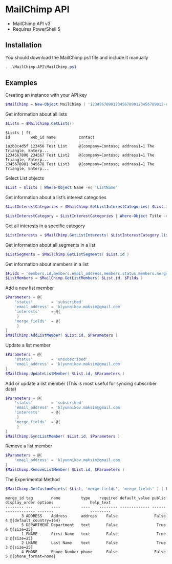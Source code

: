 # MailChimp API
- MailChimp API v3
- Requires PowerShell 5
## Installation
You should download the MailChimp.ps1 file and include it manually
```powershell
. .\MailChimp-API\MailChimp.ps1
```
## Examples
Creating an instance with your API key
```powershell
$MailChimp = New-Object MailChimp ( '12345678901234567890123456789012-usXX', $null )
```
Get information about all lists
```powershell
$Lists = $MailChimp.GetLists()
```
```console
$Lists | ft
id         web_id name          contact
--         ------ ----          -------
1a2b3c4d5f 123456 Test List     @{company=Contoso; address1=1 The Triangle, Enterp...
1234567890 234567 Test List2    @{company=Contoso; address1=1 The Triangle, Enterp...
2345678901 345678 Test List3    @{company=Contoso; address1=1 The Triangle, Enterp...
```
Select List objects
```powershell
$List = $lists | Where-Object Name -eq 'ListName'
```
Get information about a list’s interest categories
```powershell
$ListInterestCategories = $MailChimp.GetListInterestCategories( $List.id )
```
```powershell
$ListInterestCategory = $ListInterestCategories | Where-Object Title -eq 'GroupsTitle'
```
Get all interests in a specific category
```powershell
$ListInterests = $MailChimp.GetListInterests( $ListInterestCategory.list_id, $ListInterestCategory.id )
```
Get information about all segments in a list
```powershell
$ListSegments = $MailChimp.GetListSegments( $List.id )
```
Get information about members in a list
```powershell
$Filds = 'members.id,members.email_address,members.status,members.merge_fields,members.interests'
$ListMembers = $MailChimp.GetListMembers( $List.id, $Filds )
```
Add a new list member
```powershell
$Parameters = @{
    'status'        = 'subscribed'
    'email_address' = 'klyunnikov.maksim@gmail.com'
    'interests'     = @{
     }
    'merge_fields'  = @{
     }
}
$MailChimp.AddListMember( $List.id, $Parameters )
```
Update a list member
```powershell
$Parameters = @{
    'status'        = 'unsubscribed'
    'email_address' = 'klyunnikov.maksim@gmail.com'
}
$MailChimp.UpdateListMember( $List.id, $Parameters )
```
Add or update a list member (This is most useful for syncing subscriber data)
```powershell
$Parameters = @{
    'status'        = 'subscribed'
    'email_address' = 'klyunnikov.maksim@gmail.com'
    'interests'     = @{
     }
    'merge_fields'  = @{
     }
}
$MailChimp.SyncListMember( $List.id, $Parameters )
```
Remove a list member
```powershell
$Parameters = @{
    'email_address' = 'klyunnikov.maksim@gmail.com'
}
$MailChimp.RemoveListMember( $List.id, $Parameters )
```
The Experimental Method
```powershell
$MailChimp.GetCustomObjets( $List, 'merge-fields', 'merge_fields' ) | FT
```
```console
merge_id tag        name         type    required default_value public display_order options                help_text
-------- ---        ----         ----    -------- ------------- ------ ------------- -------                ---------
       3 ADDRESS    Address      address    False                False             4 @{default_country=164}
       5 DEPARTMENT Department   text       False                 True             6 @{size=25}
       1 FNAME      First Name   text       False                 True             2 @{size=25}
       2 LNAME      Last Name    text       False                 True             3 @{size=25}
       4 PHONE      Phone Number phone      False                False             5 @{phone_format=none}
```
